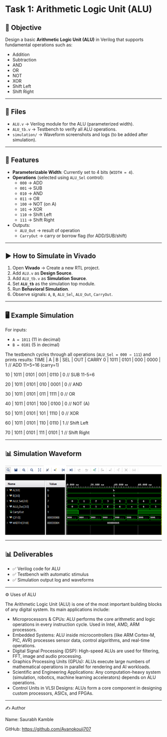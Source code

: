 # Task 1: Arithmetic Logic Unit (ALU)

## 📌 Objective
Design a basic **Arithmetic Logic Unit (ALU)** in Verilog that supports fundamental operations such as:
- Addition
- Subtraction
- AND
- OR
- NOT
- XOR
- Shift Left
- Shift Right

---

## 📂 Files
- `ALU.v` → Verilog module for the ALU (parameterized width).
- `ALU_tb.v` → Testbench to verify all ALU operations.
- `simulation/` → Waveform screenshots and logs (to be added after simulation).

---

## 🔧 Features
- **Parameterizable Width**: Currently set to 4 bits (`WIDTH = 4`).
- **Operations** (selected using `ALU_Sel` control):
  - `000` → ADD
  - `001` → SUB
  - `010` → AND
  - `011` → OR
  - `100` → NOT (on A)
  - `101` → XOR
  - `110` → Shift Left
  - `111` → Shift Right
- Outputs:
  - `ALU_Out` → result of operation
  - `CarryOut` → carry or borrow flag (for ADD/SUB/shift)

---

## ▶️ How to Simulate in Vivado
1. Open **Vivado** → Create a new RTL project.
2. Add `ALU.v` as **Design Source**.
3. Add `ALU_tb.v` as **Simulation Source**.
4. Set **`ALU_tb`** as the simulation top module.
5. Run **Behavioral Simulation**.
6. Observe signals: `A`, `B`, `ALU_Sel`, `ALU_Out`, `CarryOut`.

---

## 🖥️ Example Simulation
For inputs:
- `A = 1011` (11 in decimal)
- `B = 0101` (5 in decimal)

The testbench cycles through all operations (`ALU_Sel = 000 → 111`) and prints results:
TIME | A | B | SEL | OUT | CARRY
0 | 1011 | 0101 | 000 | 0000 | 1 // ADD 11+5=16 (carry=1)

10 | 1011 | 0101 | 001 | 0110 | 0 // SUB 11-5=6

20 | 1011 | 0101 | 010 | 0001 | 0 // AND

30 | 1011 | 0101 | 011 | 1111 | 0 // OR

40 | 1011 | 0101 | 100 | 0100 | 0 // NOT (A)

50 | 1011 | 0101 | 101 | 1110 | 0 // XOR

60 | 1011 | 0101 | 110 | 0110 | 1 // Shift Left

70 | 1011 | 0101 | 111 | 0101 | 1 // Shift Right


---

## 📊 Simulation Waveform

![ALU Waveform](waveform.png)

---

## 📊 Deliverables
- ✅ Verilog code for ALU
- ✅ Testbench with automatic stimulus
- ✅ Simulation output log and waveforms
---
⚙️ Uses of ALU

The Arithmetic Logic Unit (ALU) is one of the most important building blocks of any digital system. Its main applications include:

- Microprocessors & CPUs: ALU performs the core arithmetic and logic operations in every instruction cycle. Used in Intel, AMD, ARM processors.
- Embedded Systems: ALU inside microcontrollers (like ARM Cortex-M, PIC, AVR) processes sensor data, control algorithms, and real-time operations.
- Digital Signal Processing (DSP): High-speed ALUs are used for filtering, FFT, image and audio processing.
- Graphics Processing Units (GPUs): ALUs execute large numbers of mathematical operations in parallel for rendering and AI workloads.
- Scientific and Engineering Applications: Any computation-heavy system (simulation, robotics, machine learning accelerators) depends on ALU operations.
- Control Units in VLSI Designs: ALUs form a core component in designing custom processors, ASICs, and FPGAs.

---

✍️ Author

Name: Saurabh Kamble

GitHub: https://github.com/Ayanokouji707


